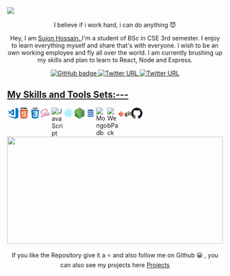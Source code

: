 


<img src="https://i.postimg.cc/VsZ9K3sH/Pics-Art-08-15-01-16-01.jpg">
<p align="center" background="red ">I believe if i  work hard, i can do anything 😈</p>


<p align="center">
 Hey, I am <a href="https://www.linkedin.com/in/sujonhossain/">
 Sujon Hossain.  </a>  I'm a student of BSc in CSE 3rd semester. I enjoy to learn everything myself and share that's with everyone. I wish to be an own working employee and fly all over the world. I am currently brushing up my skills and plan to learn to React, Node and Express.
</p>


<p align="center">
  <a href="https://github.com/SujonHossain1?tab=followers">
    <img src="https://img.shields.io/github/followers/SujonHossain1?label=Followers&logo=GitHub&style=social" alt="GitHub badge" />
  </a>
 
  <a href="https://www.facebook.com/SujonHossainBD">
  <img alt="Twitter URL" src="https://img.shields.io/twitter/url?label=Follow&logo=Facebook&url=https%3A%2F%2Ffacebook.com%2FSujonHossainBD">
  </a>
  <a href="https://www.linkedin.com/in/sujonhossain/" >
    <img alt="Twitter URL" src="https://img.shields.io/twitter/url?color=white&label=LInkedin&logo=linkedin&logoColor=blue&bgColor=111111style=for-the-badge&url=https%3A%2F%2Flinkedin.com">
  </a>
</p>


<a href="https://github.com/SujonHossain1/SujonHossain1/edit/master/README.md">

<h2>My Skills and Tools Sets:---</h2>
<img align="left" alt="Visual Studio Code" width="26px" src="https://raw.githubusercontent.com/github/explore/80688e429a7d4ef2fca1e82350fe8e3517d3494d/topics/visual-studio-code/visual-studio-code.png" />
<img align="left" alt="HTML5" width="26px" src="https://raw.githubusercontent.com/github/explore/80688e429a7d4ef2fca1e82350fe8e3517d3494d/topics/html/html.png" />
<img align="left" alt="CSS3" width="26px" src="https://raw.githubusercontent.com/github/explore/80688e429a7d4ef2fca1e82350fe8e3517d3494d/topics/css/css.png" />
<img align="left" alt="Sass" width="26px" src="https://raw.githubusercontent.com/github/explore/80688e429a7d4ef2fca1e82350fe8e3517d3494d/topics/sass/sass.png" />
<img align="left" alt="JavaScript" width="26px" src="https://i.postimg.cc/K8cfNzjX/download-1.png" />
<img align="left" alt="React" width="26px" src="https://raw.githubusercontent.com/github/explore/80688e429a7d4ef2fca1e82350fe8e3517d3494d/topics/react/react.png" />
<img align="left" alt="Node.js" width="26px" src="https://raw.githubusercontent.com/github/explore/80688e429a7d4ef2fca1e82350fe8e3517d3494d/topics/nodejs/nodejs.png" />
<img align="left" alt="SQL" width="26px" src="https://raw.githubusercontent.com/github/explore/80688e429a7d4ef2fca1e82350fe8e3517d3494d/topics/sql/sql.png" />
<img align="left" alt="Mongodb" width="26px" src="https://i.postimg.cc/mghMkFhr/mongodb-removebg-preview.png" />
<img align="left" alt="WebPack" width="26px" src="https://i.postimg.cc/LswV23TR/icon-square-big.png" />
<img align="left" alt="Git" width="30px" src="https://raw.githubusercontent.com/github/explore/80688e429a7d4ef2fca1e82350fe8e3517d3494d/topics/git/git.png" />
<img align="left" alt="GitHub" width="26px" src="https://raw.githubusercontent.com/github/explore/78df643247d429f6cc873026c0622819ad797942/topics/github/github.png" />

<br> <br>
</a>

<small align="center"><img width="100%" height="250px"  src="https://github-readme-stats.vercel.app/api?username=SujonHossain1&show_icons=true_color=fff&text_color=9f9f9f&bg_color=151515" /></small>

<p align="center">If you like the Repository give it a ⭐ and also follow me on Github 😀 , you can also see my projects here <a href="https://github.com/SujonHossain1?tab=repositories"> Projects</p>










